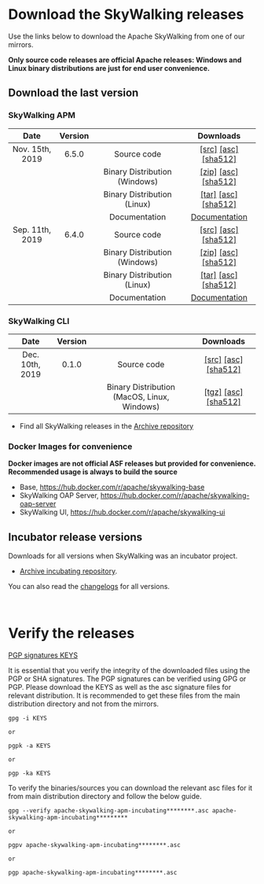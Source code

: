 # Download the SkyWalking releases

Use the links below to download the Apache SkyWalking from one of our mirrors.

**Only source code releases are official Apache releases: Windows and Linux binary distributions are just for end user convenience.**

## Download the last version

### SkyWalking APM
| Date | Version| | Downloads |
|:---:|:--:|:--:|:--:|
| Nov. 15th, 2019 | 6.5.0 | Source code| [[src]](https://www.apache.org/dyn/closer.cgi/skywalking/6.5.0/apache-skywalking-apm-6.5.0-src.tgz) [[asc]](https://www.apache.org/dist/skywalking/6.5.0/apache-skywalking-apm-6.5.0-src.tgz.asc) [[sha512]](https://www.apache.org/dist/skywalking/6.5.0/apache-skywalking-apm-6.5.0-src.tgz.sha512)|
| | | Binary Distribution (Windows)| [[zip]](https://www.apache.org/dyn/closer.cgi/skywalking/6.5.0/apache-skywalking-apm-6.5.0.zip) [[asc]](https://www.apache.org/dist/skywalking/6.5.0/apache-skywalking-apm-6.5.0.zip.asc) [[sha512]](https://www.apache.org/dist/skywalking/6.5.0/apache-skywalking-apm-6.5.0.zip.sha512)|
| | | Binary Distribution (Linux) | [[tar]](https://www.apache.org/dyn/closer.cgi/skywalking/6.5.0/apache-skywalking-apm-6.5.0.tar.gz) [[asc]](https://www.apache.org/dist/skywalking/6.5.0/apache-skywalking-apm-6.5.0.tar.gz.asc) [[sha512]](https://www.apache.org/dist/skywalking/6.5.0/apache-skywalking-apm-6.5.0.tar.gz.sha512)|
| | | Documentation| [Documentation](https://github.com/apache/skywalking/blob/v6.5.0/docs/README.md) |
| Sep. 11th, 2019 | 6.4.0 | Source code| [[src]](https://www.apache.org/dyn/closer.cgi/skywalking/6.4.0/apache-skywalking-apm-6.4.0-src.tgz) [[asc]](https://www.apache.org/dist/skywalking/6.4.0/apache-skywalking-apm-6.4.0-src.tgz.asc) [[sha512]](https://www.apache.org/dist/skywalking/6.4.0/apache-skywalking-apm-6.4.0-src.tgz.sha512)|
| | | Binary Distribution (Windows)| [[zip]](https://www.apache.org/dyn/closer.cgi/skywalking/6.4.0/apache-skywalking-apm-6.4.0.zip) [[asc]](https://www.apache.org/dist/skywalking/6.4.0/apache-skywalking-apm-6.4.0.zip.asc) [[sha512]](https://www.apache.org/dist/skywalking/6.4.0/apache-skywalking-apm-6.4.0.zip.sha512)|
| | | Binary Distribution (Linux) | [[tar]](https://www.apache.org/dyn/closer.cgi/skywalking/6.4.0/apache-skywalking-apm-6.4.0.tar.gz) [[asc]](https://www.apache.org/dist/skywalking/6.4.0/apache-skywalking-apm-6.4.0.tar.gz.asc) [[sha512]](https://www.apache.org/dist/skywalking/6.4.0/apache-skywalking-apm-6.4.0.tar.gz.sha512)|
| | | Documentation| [Documentation](https://github.com/apache/skywalking/blob/v6.4.0/docs/README.md) |

### SkyWalking CLI
| Date | Version| | Downloads |
|:---:|:--:|:--:|:--:|
| Dec. 10th, 2019 | 0.1.0 | Source code| [[src]](https://www.apache.org/dyn/closer.cgi/skywalking/cli/0.1.0/skywalking-cli-0.1.0-src.tgz) [[asc]](https://www.apache.org/dist/skywalking/cli/0.1.0/skywalking-cli-0.1.0-src.tgz.asc) [[sha512]](https://www.apache.org/dist/skywalking/cli/0.1.0/skywalking-cli-0.1.0-src.tgz.sha512)|
| | | Binary Distribution (MacOS, Linux, Windows)| [[tgz]](https://www.apache.org/dyn/closer.cgi/skywalking/cli/0.1.0/skywalking-cli-0.1.0-bin.tgz) [[asc]](https://www.apache.org/dist/skywalking/cli/0.1.0/skywalking-cli-0.1.0-bin.tgz.asc) [[sha512]](https://www.apache.org/dist/skywalking/cli/0.1.0/skywalking-cli-0.1.0-bin.tgz.sha512)|

* Find all SkyWalking releases in the [Archive repository](https://archive.apache.org/dist/skywalking/)

### Docker Images for convenience
**Docker images are not official ASF releases but provided for convenience. Recommended usage is always to build the source**

- Base, https://hub.docker.com/r/apache/skywalking-base
- SkyWalking OAP Server, https://hub.docker.com/r/apache/skywalking-oap-server
- SkyWalking UI, https://hub.docker.com/r/apache/skywalking-ui

## Incubator release versions
Downloads for all versions when SkyWalking was an incubator project.

* [Archive incubating repository](https://archive.apache.org/dist/incubator/skywalking/).

You can also read the [changelogs](https://github.com/apache/incubator-skywalking/blob/master/CHANGES.md) for all versions.


<br/>

# Verify the releases
[PGP signatures KEYS](https://www.apache.org/dist/incubator/skywalking/KEYS)

It is essential that you verify the integrity of the downloaded files using the PGP or SHA signatures. The PGP signatures can be verified using GPG or PGP. Please download the KEYS as well as the asc signature files for relevant distribution. It is recommended to get these files from the main distribution directory and not from the mirrors.

```
gpg -i KEYS

or

pgpk -a KEYS

or

pgp -ka KEYS
```

To verify the binaries/sources you can download the relevant asc files for it from main distribution directory and follow the below guide.

```
gpg --verify apache-skywalking-apm-incubating********.asc apache-skywalking-apm-incubating*********

or

pgpv apache-skywalking-apm-incubating********.asc

or

pgp apache-skywalking-apm-incubating********.asc
```

<br/>
